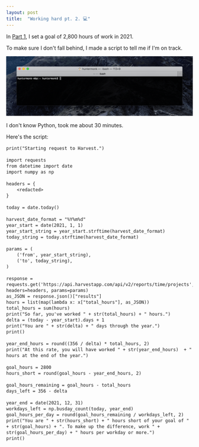 ```yaml
---
layout: post
title:  "Working hard pt. 2. 💻"
---
```


In [Part 1](http://huntermonk.com/2021/01/13/working-hard.html), I set a goal of 2,800 hours of work in 2021.

To make sure I don't fall behind, I made a script to tell me if I'm on track.

![hrs script](/img/work-hard/hrs.gif)

I don't know Python, took me about 30 minutes.

Here's the script:

```
print("Starting request to Harvest.")

import requests
from datetime import date
import numpy as np

headers = {
    <redacted>
}

today = date.today()

harvest_date_format = "%Y%m%d"
year_start = date(2021, 1, 1)
year_start_string = year_start.strftime(harvest_date_format)
today_string = today.strftime(harvest_date_format)

params = (
    ('from', year_start_string),
    ('to', today_string),
)

response = requests.get('https://api.harvestapp.com/api/v2/reports/time/projects', headers=headers, params=params)
as_JSON = response.json()["results"]
hours = list(map(lambda x: x["total_hours"], as_JSON))
total_hours = sum(hours)
print("So far, you've worked " + str(total_hours) + " hours.")
delta = (today - year_start).days + 1
print("You are " + str(delta) + " days through the year.")
print()

year_end_hours = round((356 / delta) * total_hours, 2)
print("At this rate, you will have worked " + str(year_end_hours)  + " hours at the end of the year.")

goal_hours = 2800
hours_short = round(goal_hours - year_end_hours, 2)

goal_hours_remaining = goal_hours - total_hours
days_left = 356 - delta

year_end = date(2021, 12, 31)
workdays_left = np.busday_count(today, year_end)
goal_hours_per_day = round(goal_hours_remaining / workdays_left, 2)
print("You are " + str(hours_short) + " hours short of your goal of " + str(goal_hours) + ". To make up the difference, work " + str(goal_hours_per_day) + " hours per workday or more.")
print()
```
